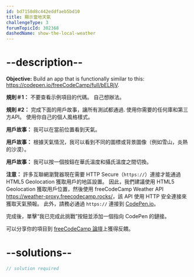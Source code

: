 ```yaml
---
id: bd7158d8c442eddfaeb5bd10
title: 顯示當地天氣
challengeType: 3
forumTopicId: 302368
dashedName: show-the-local-weather
---
```


# --description--

**Objective:** Build an app that is functionally similar to this: <a href="https://codepen.io/freeCodeCamp/full/bELRjV" target="_blank" rel="noopener noreferrer nofollow">https://codepen.io/freeCodeCamp/full/bELRjV</a>.

**規則＃1：** 不要查看示例項目的代碼。 自己想辦法。

**規則 #2：** 完成下面的用戶故事，讓所有測試都通過. 使用你需要的任何庫和第三方API。 使用你自己的個人風格樣式。

**用戶故事：** 我可以在當前位置看到天氣。

**用戶故事：** 根據天氣情況，我可以看到不同的圖標或背景圖像（例如雪山，炎熱的沙漠）。

**用戶故事：** 我可以按一個按鈕在華氏溫度和攝氏溫度之間切換。

**注意：** 許多互聯網瀏覽器現在需要 HTTP Secure（`https://`）連接才能通過 HTML5 Geolocation 獲取用戶的地區設置。 因此，我們建議使用 HTML5 Geolocation 獲取用戶位置，然後使用 freeCodeCamp Weather API <a href="https://weather-proxy.freecodecamp.rocks/" target="_blank" rel="noopener noreferrer nofollow">https://weather-proxy.freecodecamp.rocks/</a>，該 API 使用 HTTP 安全連接來獲取天氣預報。 此外，請務必通過 `https://` 連接到 <a href="https://codepen.io" target="_blank" rel="noopener noreferrer nofollow">CodePen.io</a>。

完成後，單擊“我已完成此挑戰”按鈕並添加一個指向 CodePen 的鏈接。

可以分享你的項目到 <a href="https://forum.freecodecamp.org/c/project-feedback/409" target="_blank" rel="noopener noreferrer nofollow">freeCodeCamp 論壇</a>上獲得反饋。

# --solutions--

```js
// solution required
```
